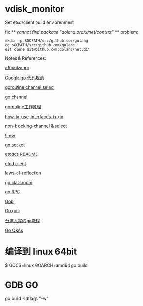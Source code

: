 # vdisk_monitor

Set etcd/client build enviorenment

fix ** *cannot find package "golang.org/x/net/context"* ** problem:
```
mkdir -p $GOPATH/src/github.com/golang
cd $GOPATH/src/github.com/golang
git clone git@github.com:golang/net.git
```
Notes & References:

[effective go](https://golang.org/doc/effective_go.html)

[Google go 代码规范](https://github.com/golang/go/wiki/CodeReviewComments)

[goroutine channel select](https://github.com/astaxie/build-web-application-with-golang/blob/master/zh/02.7.md)

[go channel](http://hustcat.github.io/channel/)

[goroutine工作原理](https://www.zhihu.com/question/20862617)

[how-to-use-interfaces-in-go](http://jordanorelli.com/post/32665860244/how-to-use-interfaces-in-go)

[non-blocking-channel & select](https://gobyexample.com/non-blocking-channel-operations)

[timer](https://gobyexample.com/timers)

[go socket](http://blog.csdn.net/ahlxt123/article/details/47320161)

[etcdctl README](https://github.com/coreos/etcd/blob/master/etcdctl/READMEv2.md)

[etcd client](https://github.com/coreos/etcd/tree/master/client)

[laws-of-reflection](https://blog.golang.org/laws-of-reflection)

[go classroom](https://www.kancloud.cn/digest/batu-go/153540)

[go RPC](https://github.com/astaxie/build-web-application-with-golang/blob/master/zh/8.4.md)

[Gob](https://mikespook.com/2011/03/%E3%80%90%E7%BF%BB%E8%AF%91%E3%80%91gob-%E7%9A%84%E6%95%B0%E6%8D%AE/)

[Go gdb](http://blog.studygolang.com/2012/12/gdb%E8%B0%83%E8%AF%95go%E7%A8%8B%E5%BA%8F/)

[台湾人写的go教程](https://polor10101.gitbooks.io/golang_note/content/goroutine.html)

[Go Q&As](https://golang.org/doc/faq#goroutines)

# 编译到 linux 64bit
$ GOOS=linux GOARCH=amd64 go build

# GDB GO
go build -ldflags "-w"

